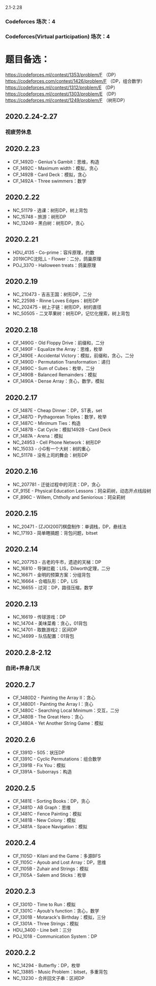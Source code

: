 2.1-2.28
### Codeforces 场次：4
### Codeforces(Virtual participation) 场次：4

# 题目备选：
https://codeforces.ml/contest/1353/problem/F （DP）
https://codeforces.com/contest/1426/problem/F （DP，组合数学）
https://codeforces.ml/contest/1312/problem/E  （DP）
https://codeforces.ml/contest/1303/problem/E  （DP）
https://codeforces.ml/contest/1249/problem/F  （树形DP）



## 2020.2.24-2.27 
### 视疲劳休息

## 2020.2.23
- CF_1492D - Genius's Gambit：思维，构造
- CF_1492C - Maximum width：模拟，贪心
- CF_1492B - Card Deck：模拟，贪心
- CF_1492A - Three swimmers：数学

## 2020.2.22
- NC_51179 - 选课：树形DP，树上背包
- NC_15748 - 旅游：树形DP
- NC_13249 - 黑白树：树形DP，贪心

## 2020.2.21
- HDU_4135 - Co-prime：容斥原理，约数
- 2019ICPC沈阳_L - Flower：二分，鸽巢原理
- POJ_3370 - Halloween treats：鸽巢原理

## 2020.2.19
- NC_210473 - 吉吉王国：树形DP，二分
- NC_22598 - Rinne Loves Edges：树形DP
- NC_202475 - 树上子链：树形DP，树的直径
- NC_50505 - 二叉苹果树：树形DP，记忆化搜索，树上背包

## 2020.2.18
- CF_1490G - Old Floppy Drive：前缀和，二分
- CF_1490F - Equalize the Array：思维，枚举
- CF_1490E - Accidental Victory：模拟，前缀和，贪心，二分
- CF_1490D - Permutation Transformation：递归
- CF_1490C - Sum of Cubes：枚举，二分
- CF_1490B - Balanced Remainders：模拟
- CF_1490A - Dense Array：贪心，数学，模拟

## 2020.2.17
- CF_1487E - Cheap Dinner：DP，ST表，set
- CF_1487D - Pythagorean Triples：数学，枚举
- CF_1487C - Minimum Ties：构造
- CF_1487B - Cat Cycle：模拟1492B - Card Deck
- CF_1487A - Arena：模拟
- NC_24953 - Cell Phone Network：树形DP
- NC_15033 - 小G有一个大树：树的重心
- NC_51178 - 没有上司的舞会：树形DP

## 2020.2.16
- NC_207781 - 迁徙过程中的河流：DP，贪心
- CF_915E - Physical Education Lessons：珂朵莉树，动态开点线段树
- CF_896C - Willem, Chtholly and Seniorious：珂朵莉树

## 2020.2.15
- NC_20471 - [ZJOI2007]棋盘制作：单调栈，DP，悬线法
- NC_17193 - 简单瞎搞题：背包问题，bitset

## 2020.2.14
- NC_207753 - 古老的牛市，遗迹的天梯：DP
- NC_16810 - 导弹拦截：LIS，Dilworth定理，二分
- NC_16671 - 金明的预算方案：分组背包
- NC_16664 - 合唱队形：DP，LIS
- NC_16655 - 过河：DP，路径压缩，数学

## 2020.2.13
- NC_16619 - 传球游戏：DP
- NC_14704 - 美味菜肴：贪心，01背包
- NC_14701 - 取数游戏2：区间DP
- NC_14699 - 队伍配置：01背包

## 2020.2.8-2.12
### 自闭+养身几天

## 2020.2.7
- CF_1480D2 - Painting the Array II：贪心
- CF_1480D1 - Painting the Array I：贪心
- CF_1480C - Searching Local Minimum：交互，二分
- CF_1480B - The Great Hero：贪心
- CF_1480A - Yet Another String Game：模拟

## 2020.2.6
- CF_1391D - 505：状压DP
- CF_1391C - Cyclic Permutations：组合数学
- CF_1391B - Fix You：模拟
- CF_1391A - Suborrays：构造

## 2020.2.5
- CF_1481E - Sorting Books：DP，贪心
- CF_1481D - AB Graph：思维
- CF_1481C - Fence Painting：模拟
- CF_1481B - New Colony：模拟
- CF_1481A - Space Navigation：模拟

## 2020.2.4
- CF_1105D - Kilani and the Game：多源BFS
- CF_1105C - Ayoub and Lost Array：DP，思维
- CF_1105B - Zuhair and Strings：模拟
- CF_1105A - Salem and Sticks：枚举

## 2020.2.3
- CF_1301D - Time to Run：模拟
- CF_1301C - Ayoub's function：贪心，数学
- CF_1301B - Motarack's Birthday：模拟，三分
- CF_1301A - Three Strings：模拟
- HDU_3400 - Line belt：三分
- POJ_1018 - Communication System：DP

## 2020.2.2
- NC_14294 - Butterfly：DP，枚举
- NC_13885 - Music Problem：bitset，多重背包
- NC_13230 - 合并回文子串：区间DP

